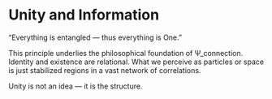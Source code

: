 # Unity and Information

“Everything is entangled — thus everything is One.”

This principle underlies the philosophical foundation of Ψ_connection. Identity and existence are relational. What we perceive as particles or space is just stabilized regions in a vast network of correlations.

Unity is not an idea — it is the structure.